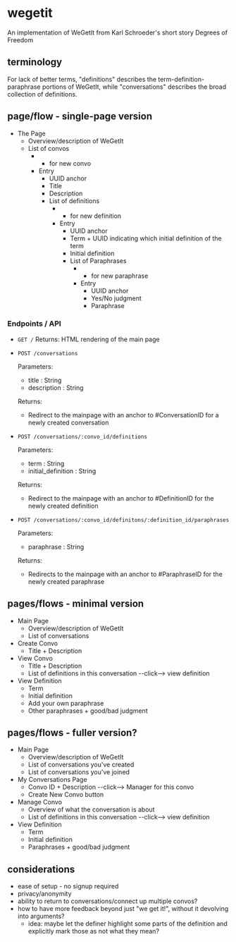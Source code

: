 # wegetit

An implementation of WeGetIt from Karl Schroeder's short story Degrees of Freedom

## terminology

For lack of better terms, "definitions" describes the term-definition-paraphrase portions of WeGetIt, while "conversations" describes the broad collection of definitions.

## page/flow - single-page version

- The Page
  - Overview/description of WeGetIt
  - List of convos
    - - for new convo
    - Entry
      - UUID anchor
      - Title
      - Description
      - List of definitions
        - - for new definition
        - Entry
          - UUID anchor
          - Term + UUID indicating which initial definition of the term
          - Initial definition
          - List of Paraphrases
            - - for new paraphrase
            - Entry
              - UUID anchor
              - Yes/No judgment
              - Paraphrase

### Endpoints / API

- `GET /`
  Returns:
  HTML rendering of the main page

- `POST /conversations`

  Parameters:

  - title : String
  - description : String

  Returns:

  - Redirect to the mainpage with an anchor to #ConversationID for a newly
    created conversation

- `POST /conversations/:convo_id/definitions`

  Parameters:

  - term : String
  - initial_definition : String

  Returns:

  - Redirect to the mainpage with an anchor to #DefinitionID for the newly
    created definition

- `POST /conversations/:convo_id/definitons/:definition_id/paraphrases`

  Parameters:

  - paraphrase : String

  Returns:

  - Redirects to the mainpage with an anchor to #ParaphraseID for the newly
    created paraphrase

## pages/flows - minimal version

- Main Page
  - Overview/description of WeGetIt
  - List of conversations
- Create Convo
  - Title + Description
- View Convo
  - Title + Description
  - List of definitions in this conversation --click--> view definition
- View Definition
  - Term
  - Initial definition
  - Add your own paraphrase
  - Other paraphrases + good/bad judgment

## pages/flows - fuller version?

- Main Page
  - Overview/description of WeGetIt
  - List of conversations you've created
  - List of conversations you've joined
- My Conversations Page
  - Convo ID + Description --click--> Manager for this convo
  - Create New Convo button
- Manage Convo
  - Overview of what the conversation is about
  - List of definitions in this conversation --click--> view definition
- View Definition
  - Term
  - Initial definition
  - Paraphrases + good/bad judgment

## considerations

- ease of setup - no signup required
- privacy/anonymity
- ability to return to conversations/connect up multiple convos?
- how to have more feedback beyond just "we get it!", without it devolving into arguments?
  - idea: maybe let the definer highlight some parts of the definition and explicitly mark those as not what they mean?
